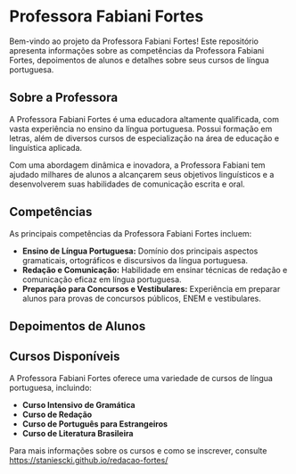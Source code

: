 # Professora Fabiani Fortes

Bem-vindo ao projeto da Professora Fabiani Fortes! Este repositório apresenta informações sobre as competências da Professora Fabiani Fortes, depoimentos de alunos e detalhes sobre seus cursos de língua portuguesa.

## Sobre a Professora

A Professora Fabiani Fortes é uma educadora altamente qualificada, com vasta experiência no ensino da língua portuguesa. Possui formação em letras, além de diversos cursos de especialização na área de educação e linguística aplicada.

Com uma abordagem dinâmica e inovadora, a Professora Fabiani tem ajudado milhares de alunos a alcançarem seus objetivos linguísticos e a desenvolverem suas habilidades de comunicação escrita e oral.

## Competências

As principais competências da Professora Fabiani Fortes incluem:

- **Ensino de Língua Portuguesa:** Domínio dos principais aspectos gramaticais, ortográficos e discursivos da língua portuguesa.
- **Redação e Comunicação:** Habilidade em ensinar técnicas de redação e comunicação eficaz em língua portuguesa.
- **Preparação para Concursos e Vestibulares:** Experiência em preparar alunos para provas de concursos públicos, ENEM e vestibulares.

## Depoimentos de Alunos

## Cursos Disponíveis

A Professora Fabiani Fortes oferece uma variedade de cursos de língua portuguesa, incluindo:

- **Curso Intensivo de Gramática**
- **Curso de Redação**
- **Curso de Português para Estrangeiros**
- **Curso de Literatura Brasileira**

Para mais informações sobre os cursos e como se inscrever, consulte https://staniescki.github.io/redacao-fortes/
